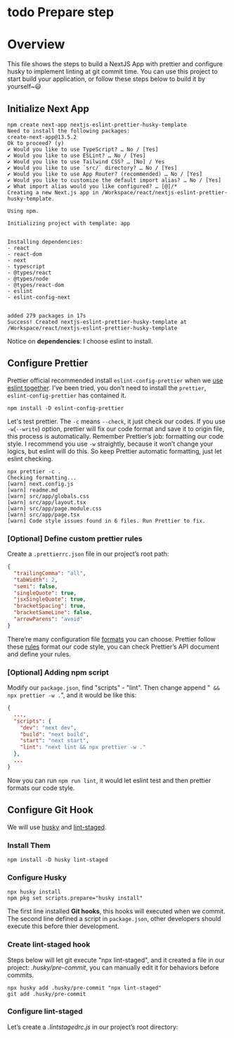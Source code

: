 # todo Prepare step

# Overview

This file shows the steps to build a NextJS App with prettier and configure husky to implement linting at git commit time.
You can use this project to start build your application, or follow these steps below to build it by yourself~😃

## Initialize Next App

```shell
npm create next-app nextjs-eslint-prettier-husky-template
Need to install the following packages:
create-next-app@13.5.2
Ok to proceed? (y)
✔ Would you like to use TypeScript? … No / [Yes]
✔ Would you like to use ESLint? … No / [Yes]
✔ Would you like to use Tailwind CSS? … [No] / Yes
✔ Would you like to use `src/` directory? … No / [Yes]
✔ Would you like to use App Router? (recommended) … No / [Yes]
✔ Would you like to customize the default import alias? … No / [Yes]
✔ What import alias would you like configured? … [@]/*
Creating a new Next.js app in /Workspace/react/nextjs-eslint-prettier-husky-template.

Using npm.

Initializing project with template: app


Installing dependencies:
- react
- react-dom
- next
- typescript
- @types/react
- @types/node
- @types/react-dom
- eslint
- eslint-config-next


added 279 packages in 17s
Success! Created nextjs-eslint-prettier-husky-template at /Workspace/react/nextjs-eslint-prettier-husky-template
```

Notice on **dependencies**: I choose eslint to install.

## Configure Prettier

Prettier official recommended install `eslint-config-prettier` when we [use eslint together](https://prettier.io/docs/en/install#eslint-and-other-linters).
I’ve been tried, you don’t need to install the `prettier`, `eslint-config-prettier` has contained it.

```shell
npm install -D eslint-config-prettier
```

Let's test prettier.
The `-c` means `--check`, it just check our codes. If you use `-w`(`--write`) option, prettier will fix our code format and save it to origin file, this process is automatically.
Remember Prettier’s job: formatting our code style. I recommend you use `-w` straightly, because it won’t change your logics, but eslint will do this.
So keep Prettier automatic formatting, just let eslint checking.

```shell
npx prettier -c .
Checking formatting...
[warn] next.config.js
[warn] readme.md
[warn] src/app/globals.css
[warn] src/app/layout.tsx
[warn] src/app/page.module.css
[warn] src/app/page.tsx
[warn] Code style issues found in 6 files. Run Prettier to fix.
```

### [Optional] Define custom prettier rules
Create a `.prettierrc.json` file in our project’s root path:
```json
{
  "trailingComma": "all",
  "tabWidth": 2,
  "semi": false,
  "singleQuote": true,
  "jsxSingleQuote": true,
  "bracketSpacing": true,
  "bracketSameLine": false,
  "arrowParens": "avoid"
}
```
There’re many configuration file [formats](https://prettier.io/docs/en/configuration) you can choose. Prettier follow these [rules](https://prettier.io/docs/en/options) format our code style, you can check Prettier’s API document and define your rules.

### [Optional] Adding npm script
Modify our `package.json`, find "scripts" - "lint". Then change append "` && npx prettier -w .`", and it would be like this:
```json
{
  ...,
  "scripts": {
    "dev": "next dev",
    "build": "next build",
    "start": "next start",
    "lint": "next lint && npx prettier -w ."
  },
  ...
}
```
Now you can run `npm run lint`, it would let eslint test and then prettier formats our code style.

## Configure Git Hook
We will use [husky](https://typicode.github.io/husky) and [lint-staged](https://github.com/okonet/lint-staged).

### Install Them
```shell
npm install -D husky lint-staged
```

### Configure Husky
```shell
npx husky install
npm pkg set scripts.prepare="husky install"
```
The first line installed **Git hooks**, this hooks will executed when we commit.
The second line defined a script in `package.json`, other developers should execute this before thier development.

### Create lint-staged hook
Steps below will let git execute "npx lint-staged", and it created a file in our project: *.husky/pre-commit*, you can manually edit it for behaviors before commits.
```shell
npx husky add .husky/pre-commit "npx lint-staged"
git add .husky/pre-commit
```

### Configure lint-staged
Let’s create a *.lintstagedrc.js* in our project’s root directory:
```js

```
